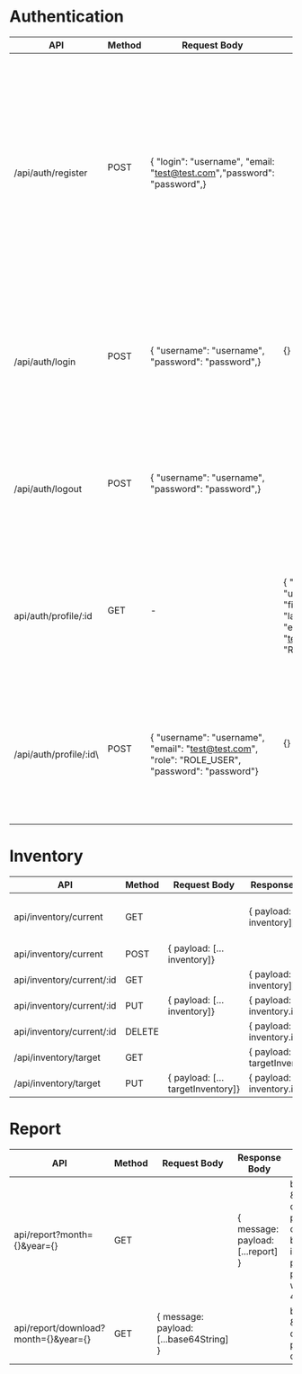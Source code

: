 # Authentication

| **API** | **Method**  | **Request Body**  | **Response Body**  | **Remarks** |
| --- | --- | --- | --- | --- |
| /api/auth/register      | POST        | { "login": "username", "email: "test@test.com","password": "password",}                           |                                                                                                                         | Should return error if account has been activated (based on email). Should return error if account is not in the list of approved emails. User's role is based on email (i.e., only certain emails will be assigned ROLE_MANGER). username is already in use password is not strong enoughempty fields  |
| /api/auth/login         | POST        | { "username": "username", "password": "password",}                                                | {}                                                                                                                      | To return bearer token (i.e., JWT) in response header.                                                                                                                                                                                                                                                  |
| /api/auth/logout        | POST        | { "username": "username", "password": "password",}                                                |                                                                                                                         |                                                                                                                                                                                                                                                                                                         |     |     |
| api/auth/profile/:id    | GET         | -                                                                                                 | { "id": 1, "login": "username", "firstname": "TEST", "lastname": "TEST", "email": "test@test.com","role": "ROLE_USER",  | Refer to interface IUser in user.model.ts.                                                                                                                                                                                                                                                              |
| /api/auth/profile/:id\  | POST        | { "username": "username", "email": "test@test.com", "role": "ROLE_USER", "password": "password"}  | {}                                                                                                                      | Refer to interface IUser in user.model.ts.                                                                                                                                                                                                                                                              |

# Inventory

| **API**   | **Method** | **Request Body**  | **Response Body**  |**Remarks**                                               |
| ---- | --- | ---- | --- | --- |
| api/inventory/current     | GET        |                                | { payload: […inventory]}       | Same as GET /api/query/inventory without query parameters |
| api/inventory/current     | POST       | { payload: […inventory]}       |                                |                                                           |
| api/inventory/current/:id | GET        |                                | { payload: […inventory]}       |                                                           |
| api/inventory/current/:id | PUT        | { payload: […inventory]}       | { payload: inventory.id}       |                                                           |
| api/inventory/current/:id | DELETE     |                                | { payload: inventory.id}       |                                                           |
| /api/inventory/target     | GET        |                                | { payload: […targetInventory]} |                                                           |
| /api/inventory/target     | PUT        | { payload: […targetInventory]} | { payload: inventory.id}       |                                                           |
# Report
| **API**   | **Method** | **Request Body**  | **Response Body**  |**Remarks**                                               |
| ---- | --- | ---- | --- | --- |
| api/report?month={}&year={}     | GET        |                                | { message: payload: [...report] }       | both month & year query parameters optional, but if invalid parameters provided, will give 400 error |
| api/report/download?month={}&year={}     | GET       | { message: payload: [...base64String] }       |                                |  both month & year query parameters optional                                                         |